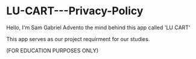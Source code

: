 # LU-CART---Privacy-Policy

Hello, I'm Sam Gabriel Advento the mind behind this app called 'LU CART'

This app serves as our project requirment for our studies.

(FOR EDUCATION PURPOSES ONLY)
